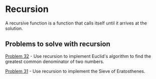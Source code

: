 # Recursion

A recursive function is a function that calls itself until it arrives at the solution.

## Problems to solve with recursion

[Problem 32](../p/p32.md) - Use recursion to implement Euclid's algorithm to find the greatest common denominator of two numbers.

[Problem 31](p/p31.md) - Use recursion to implement the Sieve of Eratosthenes.

